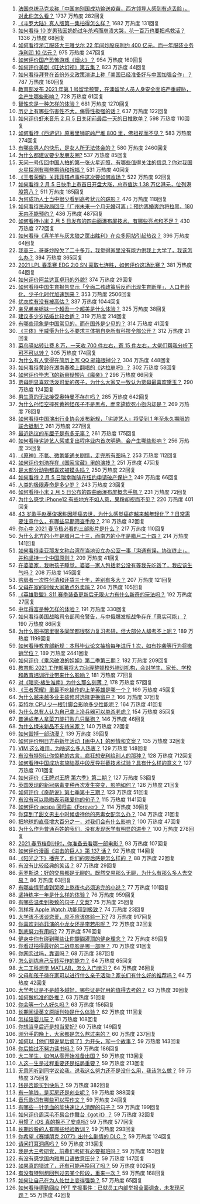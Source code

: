 1. [法国总统马克龙称「中国向别国成功输送疫苗，西方领导人感到有点丢脸」，对此你怎么看？](https://www.zhihu.com/question/442963353) 1737 万热度 282回复
1. [《斗罗大陆》真人版第一集拍得怎么样？](https://www.zhihu.com/question/442984903) 1682 万热度 131回复
1. [如何看待 10 岁男孩因奶奶过年杀鸡而崩溃大哭，花一百万也要把鸡救活？](https://www.zhihu.com/question/442811742) 1336 万热度 68回复
1. [如何看待浙江服装大王雅戈尔 22 年间炒股获利约 400 亿元，而一年服装业务净利润 10 亿元？](https://www.zhihu.com/question/442878251) 975 万热度 247回复
1. [如何评价国产恐怖游戏《烟火》？](https://www.zhihu.com/question/395034042) 954 万热度 160回复
1. [如何评价美剧《旺达幻视》第五集？](https://www.zhihu.com/question/442026619) 823 万热度 44回复
1. [如何看待拜登在首份外交政策演讲上称「美国已经准备好与中国加强合作」？](https://www.zhihu.com/question/442945266) 787 万热度 160回复
1. [教育部发布 2021 年第 1 号留学预警，在澳留学人员人身安全面临严重威胁，会产生哪些影响？](https://www.zhihu.com/question/443000239) 728 万热度 61回复
1. [智性恋是一种怎样的体验？](https://www.zhihu.com/question/277037027) 681 万热度 1270回复
1. [历史上有哪些伤害性不大，侮辱性极强的话？](https://www.zhihu.com/question/442812149) 637 万热度 122回复
1. [如何评价虾米音乐 2 月 5 日关闭前最后一天的日推歌单？](https://www.zhihu.com/question/442865071) 598 万热度 110回复
1. [如何看待《西游记》原著里狮驼岭尸堆 800 里，佛祖视而不见？](https://www.zhihu.com/question/441627356) 583 万热度 274回复
1. [有哪些男人的快乐，是女人所无法体会的？](https://www.zhihu.com/question/411832116) 580 万热度 2460回复
1. [为什么都建议要少发朋友圈?](https://www.zhihu.com/question/442335363) 537 万热度 85回复
1. [天问一号传回中国人拍的第一张火星近照，有哪些值得关注的信息？你对我国火星探测有哪些期待和祝福？](https://www.zhihu.com/question/443050370) 531 万热度 40回复
1. [《王者荣耀》关菲菲锚点事件这次要如何收场？](https://www.zhihu.com/question/442924277) 522 万热度 92回复
1. [如何看待 2 月 5 日快手上市首日开盘大涨，总市值达 1.38 万亿港元，位列港股第八？](https://www.zhihu.com/question/442946674) 511 万热度 185回复
1. [为何成功人士当中很少看到高考状元的踪影？](https://www.zhihu.com/question/20281580) 476 万热度 118回复
1. [如何看待民政局回应「广州未来一个月无婚可离」：预约离婚爽约将拉黑，180 天内不能预约？](https://www.zhihu.com/question/442513123) 436 万热度 487回复
1. [如何看待小米 2 月 5 日发布的四曲面瀑布屏技术，有哪些亮点和不足？](https://www.zhihu.com/question/442985316) 430 万热度 272回复
1. [如何看待《喜羊羊与灰太狼之筐出胜利》在众多网站引起热议？](https://www.zhihu.com/question/442422772) 396 万热度 64回复
1. [我高三，哥哥炒股欠了二十多万，我觉得家里没有能力供我上大学了，我该怎么办？](https://www.zhihu.com/question/442761001) 394 万热度 365回复
1. [2021 LPL 春季赛 EDG 2:0 SN 豪取七连胜，如何评价这场比赛？](https://www.zhihu.com/question/443036106) 381 万热度 64回复
1. [如何评价阿兰达瓦卓玛的外貌?](https://www.zhihu.com/question/270574192) 374 万热度 29回复
1. [如何看待中国生育报告显示「全面二孩政策后反而出现生育断崖」，人口老龄化、少子化时代加速到来？](https://www.zhihu.com/question/442679833) 353 万热度 2506回复
1. [优衣库有没有被高估？](https://www.zhihu.com/question/355928826) 337 万热度 1044回复
1. [亲兄弟亲姐妹一个超丑一个超美是什么体验？](https://www.zhihu.com/question/292663930) 325 万热度 38回复
1. [建议多少岁结婚比较合适？](https://www.zhihu.com/question/441499184) 319 万热度 214回复
1. [有哪些现象是中国常见的，而在国外是少见的？](https://www.zhihu.com/question/442966181) 314 万热度 41回复
1. [《三体》里威慑为什么不要求三体把自身所有科技全部公开？](https://www.zhihu.com/question/439567453) 312 万热度 21回复
1. [菜鸟驿站转让费 8 万，一天收 700 件左右，寄 15 件左右，大佬们帮我分析下可不可以转？](https://www.zhihu.com/question/435352953) 305 万热度 174回复
1. [为什么有人觉得在简历上写 QQ 邮箱很掉分？](https://www.zhihu.com/question/384502791) 304 万热度 448回复
1. [如何看待黄龄在湖南春晚上翻唱的《达拉崩吧》？](https://www.zhihu.com/question/442879167) 302 万热度 58回复
1. [如何评价毕志飞的新悬疑短片《魔亲》?](https://www.zhihu.com/question/442408822) 296 万热度 66回复
1. [贾母明显喜欢活泼可爱的孩子，为什么大家又一致认为贾母最喜欢黛玉？](https://www.zhihu.com/question/438002444) 290 万热度 124回复
1. [男生真的无法接受奥特曼不存在吗？](https://www.zhihu.com/question/432924313) 285 万热度 642回复
1. [为什么孙悟空摔死黄袍怪孩子不是黑点，而李逵砍死小衙内却是？](https://www.zhihu.com/question/383931570) 269 万热度 78回复
1. [如何看待中国演出行业协会发布新规，「劣迹艺人」将受到 1 年至永久期限的联合抵制？](https://www.zhihu.com/question/443004315) 261 万热度 227回复
1. [最近热议的车厘子是有多无辜？](https://www.zhihu.com/question/442954540) 261 万热度 175回复
1. [如何看待劣迹艺人惩戒复出程序业内首次明确，会产生哪些影响？](https://www.zhihu.com/question/443005137) 256 万热度 35回复
1. [《原神》不氪、微氪能通关剧情，走完所有图吗？](https://www.zhihu.com/question/440405181) 253 万热度 112回复
1. [如何评价刘浩存在《国家宝藏》里的演技？](https://www.zhihu.com/question/442214420) 251 万热度 47回复
1. [是大部分动物都喜欢被摸头吗？](https://www.zhihu.com/question/442523187) 250 万热度 22回复
1. [如何看待 2 月 5 日瑞幸咖啡在纽约申请破产保护？](https://www.zhihu.com/question/443007019) 249 万热度 66回复
1. [人类的极限寿命是多少岁？](https://www.zhihu.com/question/441028220) 243 万热度 23回复
1. [如何看待小米 2 月 5 日公布的四曲面瀑布屏概念手机？](https://www.zhihu.com/question/442986869) 231 万热度 72回复
1. [为什么感觉 iPhone12 有些地方不如人意，果粉却视而不见？](https://www.zhihu.com/question/437810551) 220 万热度 401回复
1. [43 岁歌手赵英俊据称因肝癌去世，为什么感觉癌症越来越年轻化了？日常需要注意什么，有哪些早期筛查手段？](https://www.zhihu.com/question/442677538) 218 万热度 82回复
1. [你心中 2021 春节档必看的三部影片是什么？](https://www.zhihu.com/question/441478521) 217 万热度 110回复
1. [为什么北方的小年是腊月二十三，而南方的小年是腊月二十四？](https://www.zhihu.com/question/20024583) 214 万热度 141回复
1. [如何看待圭亚那发文称台湾在当地设立办公室一事「沟通有误，协议终止」，并称坚持一个中国原则？](https://www.zhihu.com/question/442947030) 209 万热度 41回复
1. [在婆婆家，我哄孩子睡觉，婆婆一家人包括老公没有等我先吃饭了，我应该生气吗？](https://www.zhihu.com/question/424718566) 208 万热度 145回复
1. [购房者一次性付清和还贷三十年，差别有多大？](https://www.zhihu.com/question/440197525) 207 万热度 121回复
1. [父母在家的时候大家敢点外卖吗？](https://www.zhihu.com/question/285775019) 204 万热度 105回复
1. [《英雄联盟》S11 赛季装备更新后无限火力有什么新奇的玩法吗？](https://www.zhihu.com/question/441347140) 192 万热度 27回复
1. [中年得富是种怎样的体验？](https://www.zhihu.com/question/301231328) 191 万热度 330回复
1. [如何看待美国战略司令部司令警告，与中俄爆发核战争存在「真实可能」？](https://www.zhihu.com/question/442751850) 190 万热度 86回复
1. [为什么图书馆里很多同学都很努力复习考研，但大部分人却考不上呢？](https://www.zhihu.com/question/430364218) 189 万热度 1199回复
1. [如何看待教育部新规：本科毕业论文抽检每年进行 1 次，如有抄袭等行为将撤销学位？](https://www.zhihu.com/question/438272717/answer/1665744359) 189 万热度 2441回复
1. [如何评价《乘风破浪的姐姐》第二季第三期？](https://www.zhihu.com/question/442970637) 182 万热度 209回复
1. [教育部 2021 工作部署将大力治理整顿校外培训机构，会对学生、家长、学校和教育培训行业带来什么影响？](https://www.zhihu.com/question/442834254) 181 万热度 77回复
1. [对《暗恋·橘生淮南》为什么那么刻薄 ？](https://www.zhihu.com/question/441455824) 178 万热度 57回复
1. [《王者荣耀》里最不吃操作的上单英雄是哪一个？](https://www.zhihu.com/question/441062689) 169 万热度 45回复
1. [为什么越来越多业主装修时选择更换窗户？](https://www.zhihu.com/question/419444669) 166 万热度 37回复
1. [英特尔 CPU 少一根针脚会影响多少性能呢？](https://www.zhihu.com/question/441873514) 164 万热度 41回复
1. [为什么总有人认为自己拿上冷兵器可以单杀老虎？](https://www.zhihu.com/question/441778536) 154 万热度 85回复
1. [普通成年人拿菜刀能打败几只鬣狗？](https://www.zhihu.com/question/442780511) 146 万热度 46回复
1. [为什么绿米新品不支持米家？](https://www.zhihu.com/question/439382859) 140 万热度 22回复
1. [如何毁掉一部动漫？](https://www.zhihu.com/question/438413599) 139 万热度 39回复
1. [如何评价明日方舟新年活动【画中人】的剧情和文案？](https://www.zhihu.com/question/443046055) 135 万热度 32回复
1. [VIM 这么难用，为啥这么多人热衷？](https://www.zhihu.com/question/437735833) 129 万热度 148回复
1. [有没有特别让你惊艳的古言，疯狂想安利给别人的那种？](https://www.zhihu.com/question/334390853) 128 万热度 712回复
1. [如何看待中国成功实施陆基中段反导拦截技术试验？具有什么样的意义？](https://www.zhihu.com/question/442907371) 127 万热度 701回复
1. [如何评价《王牌对王牌 第六季》第二期？](https://www.zhihu.com/question/443038662) 127 万热度 53回复
1. [英国发现的新冠病毒变种再次发生突变，影响如何？](https://www.zhihu.com/question/442576779) 126 万热度 21回复
1. [如何评价《奇葩说》第七季第十三期？](https://www.zhihu.com/question/442875715) 123 万热度 51回复
1. [有没有可以隐晦表示我爱你的句子？](https://www.zhihu.com/question/406378364) 115 万热度 1141回复
1. [如何评价 aespa 回归曲《Forever》？](https://www.zhihu.com/question/443017647) 114 万热度 39回复
1. [你穿到了甜文男主小时候虐待他的恶毒女配怎么办？](https://www.zhihu.com/question/416205669) 104 万热度 21回复
1. [把地球的直径增大百分之一，对我们会有什么影响？](https://www.zhihu.com/question/441848439) 100 万热度 47回复
1. [为什么作为普通百姓的我们，没有发现医学有明显的进步？](https://www.zhihu.com/question/422169146) 100 万热度 278回复
1. [2021 春节档倒计时，你准备去看哪一部电影？](https://www.zhihu.com/question/441478509) 93 万热度 107回复
1. [如何评价漫画《进击的巨人》第 137 话？](https://www.zhihu.com/question/442877248) 92 万热度 114回复
1. [《阳光之下》播完了，你们的观后感是怎么样的 ？](https://www.zhihu.com/question/442421661) 88 万热度 22回复
1. [有没有比较经典的笑话？](https://www.zhihu.com/question/438330079) 87 万热度 29回复
1. [索罗斯说：好的交易都是无聊的。既然交易那么无聊，为什么有那么多人去交易？](https://www.zhihu.com/question/442841298) 86 万热度 63回复
1. [有哪些情节虐到哭晚上熬夜也必须追完的小说？](https://www.zhihu.com/question/435215941) 77 万热度 101回复
1. [坚持练字一年是什么样的体验？](https://www.zhihu.com/question/30280775) 76 万热度 959回复
1. [有哪些温柔到极致的句子 / 文案?](https://www.zhihu.com/question/442547001) 75 万热度 25回复
1. [怎样将 Apple Watch 功能用到极致？](https://www.zhihu.com/question/271591506) 74 万热度 23回复
1. [大学该不该谈恋爱，应不应该体验一下?](https://www.zhihu.com/question/442587421) 73 万热度 917回复
1. [你喜欢刘亦菲演的小龙女还是李若彤呢？](https://www.zhihu.com/question/442083064) 72 万热度 32回复
1. [到底努力有用吗?](https://www.zhihu.com/question/439463195) 72 万热度 576回复
1. [健身中你有碰到哪些让你醍醐灌顶的健身理念？](https://www.zhihu.com/question/436057757) 72 万热度 89回复
1. [你看过拍得最好的二战电影是哪一部呢？](https://www.zhihu.com/question/430130292) 70 万热度 91回复
1. [你网恋过吗，靠谱吗？](https://www.zhihu.com/question/421752142) 68 万热度 387回复
1. [怎么训练自己反转写作的能力？](https://www.zhihu.com/question/61914490) 64 万热度 65回复
1. [大二工科想学 MATLAB，怎么入门学习？](https://www.zhihu.com/question/263419577) 64 万热度 26回复
1. [父母和孩子待在家可以进行什么亲子活动？家长们有什么好的推荐吗？](https://www.zhihu.com/question/438749355) 64 万热度 42回复
1. [大学考证是不是越多越好，哪些证是好用的值得去考的？](https://www.zhihu.com/question/364679027) 63 万热度 39回复
1. [如何做标准的卧推？](https://www.zhihu.com/question/26379252) 63 万热度 51回复
1. [你会等一个人好久吗？](https://www.zhihu.com/question/442553161) 63 万热度 156回复
1. [长期阅读英文原版刊物是什么体验？](https://www.zhihu.com/question/264023044) 62 万热度 111回复
1. [怎样陪婴儿玩？](https://www.zhihu.com/question/356241217) 61 万热度 108回复
1. [你想当皇后还是想当爱妃?](https://www.zhihu.com/question/401080866) 60 万热度 149回复
1. [刚分手的晚上，大家都是怎么熬过来的？](https://www.zhihu.com/question/441577384) 60 万热度 237回复
1. [如何以【他们都说皇后疯了】为开头，写一个故事？](https://www.zhihu.com/question/402735460) 59 万热度 143回复
1. [你后悔过不努力读书吗？](https://www.zhihu.com/question/442085869) 59 万热度 186回复
1. [大二学生，如何从零开始准备出国？](https://www.zhihu.com/question/28329308) 59 万热度 113回复
1. [人这一生是过程重要还是结局重要？](https://www.zhihu.com/question/441190229) 59 万热度 213回复
1. [无意间听到同学议论我，说我这么努力还不是没什么用，我该怎么做？](https://www.zhihu.com/question/440774616) 59 万热度 375回复
1. [钱是否能买到快乐？](https://www.zhihu.com/question/440354374) 59 万热度 382回复
1. [有一笔钱，是买房还是创业呢？](https://www.zhihu.com/question/438309285) 59 万热度 388回复
1. [音乐歌词有哪些可以写作文？](https://www.zhihu.com/question/317756332) 59 万热度 24回复
1. [有哪些一针见血的能快速让人清醒的句子？](https://www.zhihu.com/question/431441821) 59 万热度 199回复
1. [如何评价周深毛不易合作舞台《got it》？](https://www.zhihu.com/question/443058248) 59 万热度 32回复
1. [用惯了 iOS 真的换不了安卓吗?](https://www.zhihu.com/question/348126246) 59 万热度 577回复
1. [长期炒股的人有哪些经验教训？](https://www.zhihu.com/question/30083453) 59 万热度 293回复
1. [你希望《赛博朋克 2077》出什么剧情的 DLC ？](https://www.zhihu.com/question/437988618) 59 万热度 124回复
1. [请问打耳洞痛吗？](https://www.zhihu.com/question/439613303) 59 万热度 313回复
1. [我是大三考研党，前辈们考研有必要报班吗？](https://www.zhihu.com/question/342882967) 59 万热度 153回复
1. [有没有感觉国内雅思口语故意压分？](https://www.zhihu.com/question/54893717) 59 万热度 147回复
1. [如果真的错过了，还有可能再挽回了吗？](https://www.zhihu.com/question/310658697) 59 万热度 902回复
1. [有没有特别想回到过去某个阶段，重来一次？](https://www.zhihu.com/question/441655916) 59 万热度 168回复
1. [如何让自己在为人处世上变得强势？](https://www.zhihu.com/question/435643935) 57 万热度 65回复
1. [如何看待德勤回应 PPT 举报事件：已就员工内部举报全面调查，未发现问题？](https://www.zhihu.com/question/442998265) 55 万热度 42回复